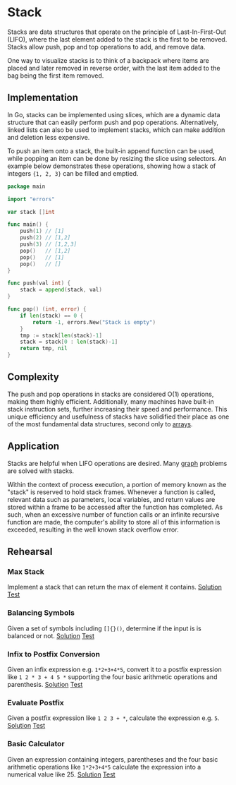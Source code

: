 # Stack

Stacks are data structures that operate on the principle of Last-In-First-Out (LIFO), where the last element added to the stack is the first to be removed. Stacks allow push, pop and top operations to add, and remove data.

One way to visualize stacks is to think of a backpack where items are placed and later removed in reverse order, with the last item added to the bag being the first item removed.

## Implementation

In Go, stacks can be implemented using slices, which are a dynamic data structure that can easily perform push and pop operations. Alternatively, linked lists can also be used to implement stacks, which can make addition and deletion less expensive.

To push an item onto a stack, the built-in append function can be used, while popping an item can be done by resizing the slice using selectors. An example below demonstrates these operations, showing how a stack of integers `{1, 2, 3}` can be filled and emptied.

```Go
package main

import "errors"

var stack []int

func main() {
	push(1) // [1]
	push(2) // [1,2]
	push(3) // [1,2,3]
	pop()   // [1,2]
	pop()   // [1]
	pop()   // []
}

func push(val int) {
	stack = append(stack, val)
}

func pop() (int, error) {
	if len(stack) == 0 {
		return -1, errors.New("Stack is empty")
	}
	tmp := stack[len(stack)-1]
	stack = stack[0 : len(stack)-1]
	return tmp, nil
}
```

## Complexity

The push and pop operations in stacks are considered O(1) operations, making them highly efficient. Additionally, many machines have built-in stack instruction sets, further increasing their speed and performance. This unique efficiency and usefulness of stacks have solidified their place as one of the most fundamental data structures, second only to [arrays](../array).

## Application

Stacks are helpful when LIFO operations are desired. Many [graph](../graph) problems are solved with stacks.

Within the context of process execution, a portion of memory known as the "stack" is reserved to hold stack frames. Whenever a function is called, relevant data such as parameters, local variables, and return values are stored within a frame to be accessed after the function has completed. As such, when an excessive number of function calls or an infinite recursive function are made, the computer's ability to store all of this information is exceeded, resulting in the well known stack overflow error.

## Rehearsal

### Max Stack

Implement a stack that can return the max of element it contains. [Solution](max_stack.go) [Test](max_stack_test.go)

### Balancing Symbols

Given a set of symbols including `[]{}()`, determine if the input is is balanced or not. [Solution](balancing_symbols.go) [Test](balancing_symbols_test.go)

### Infix to Postfix Conversion

Given an infix expression e.g. `1*2+3+4*5`, convert it to a postfix expression like `1 2 * 3 + 4 5 *` supporting the four basic arithmetic operations and parenthesis. [Solution](infix_to_postfix.go) [Test](infix_to_postfix_test.go)

### Evaluate Postfix

Given a postfix expression like `1 2 3 + *`, calculate the expression e.g. `5`. [Solution](evaluate_postfix.go) [Test](evaluate_postfix_test.go)

### Basic Calculator

Given an expression containing integers, parentheses and the four basic arithmetic operations like `1*2+3+4*5` calculate the expression into a numerical value like 25. [Solution](basic_calculator.go) [Test](basic_calculator_test.go)

